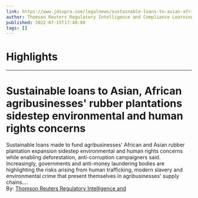 ```yaml
---
link: https://www.jdsupra.com/legalnews/sustainable-loans-to-asian-african-5145089/
author: Thomson Reuters Regulatory Intelligence and Compliance Learning
published: 2022-07-15T17:40:00
tags: []
---
```

# Highlights


---
# Sustainable loans to Asian, African agribusinesses' rubber plantations sidestep environmental and human rights concerns
Sustainable loans made to fund agribusinesses' African and Asian rubber plantation expansion sidestep environmental and human rights concerns while enabling deforestation, anti-corruption campaigners said. Increasingly, governments and anti-money laundering bodies are highlighting the risks arising from human trafficking, modern slavery and environmental crime that present themselves in agribusinesses' supply chains....  
By: [Thomson Reuters Regulatory Intelligence and](https://www.jdsupra.com/profile/thomson_reuters_regulatory_intelligence_and_compliance_learning/)